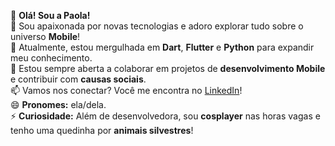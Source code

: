 👋 **Olá! Sou a Paola!**  
👀 Sou apaixonada por novas tecnologias e adoro explorar tudo sobre o universo **Mobile**!  
🌱 Atualmente, estou mergulhada em **Dart**, **Flutter** e **Python** para expandir meu conhecimento.  
💞️ Estou sempre aberta a colaborar em projetos de **desenvolvimento Mobile** e contribuir com **causas sociais**.  
📫 Vamos nos conectar? Você me encontra no [LinkedIn](https://www.linkedin.com/in/paola-yeda)!  
😄 **Pronomes:** ela/dela.  
⚡ **Curiosidade:** Além de desenvolvedora, sou **cosplayer** nas horas vagas e tenho uma quedinha por **animais silvestres**!  

